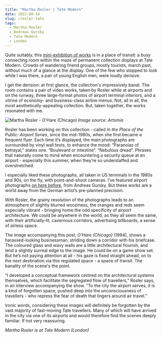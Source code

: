 ```yaml
---
title: "Martha Rosler | Tate Modern"
date: 2022-08-14
slug: /rosler-tate
tags:
  - Martha Rosler
  - Andreas Gursky
  - Tate Modern
  - London
---
```


Quite suitably, this [mini-exhibition of works](https://www.tate.org.uk/art/artists/martha-rosler-5085) is in a place of transit: a busy connecting room within the maze of permanent collection displays at Tate Modern. Crowds of wandering friend groups, mostly tourists, march past, without much of a glance at the display. One of the few who stopped to look while I was there, a pair of young English men, were loudly derisive.

I get the derision: at first glance, the collection's impressively banal. The room contains a pair of video works, taken by Rosler while at airports and on the runway, three large-format photos of airport terminal interiors, and a vitrine of economy- and business-class airline menus. Not, all in all, the most aesthetically-appealing collection. But, taken together, the works resonated with me.

![Martha Rosler - O'Hare (Chicago)](/rosler-tate-1.jpeg)
*Image source: Artsmia*

Rosler has been working on this collection - called *In the Place of the Public: Airport Series*, since the mid-1980s, when she first became a frequent flyer. Each time it’s displayed, the main photographs are surrounded by vinyl wall texts, to enhance the mood: “Paranoias of betrayal,” states one. “Boulevard or intestine”. “Nebulous dread”. Phrases that naturally come to mind when encountering a security queue at an airport - especially this summer, when they’re so understaffed and overstretched.

I especially liked these photographs, all taken in US terminals in the 1980s and 90s, on the fly, with point-and-shoot cameras. I’ve featured airport photographs [on here before](/gursky-hayward), from Andreas Gursky. But these works are a world away from the German artist’s pre-planned precision.

With Rosler, the grainy resolution of the photographs leads to an atmosphere of slightly blurred wooziness, the oranges and reds seem especially vibrant - bringing home the odd specificity of airport architecture. We could be anywhere in the world, as they all seem the same, with their artificially-lit, cavernous corridors, advertising billboards, a sense of airless space.

The image accompanying this post, *O’Hare (Chicago)* (1994), shows a harassed-looking businessman, striding down a corridor with his briefcase. The coloured glass and wavy walls are a little architectural flourish, and lend a slightly surreal edge to the image. He could be on a game show set. But he’s not paying attention at all - his gaze is fixed straight ahead, on to the next destination via this regulated space - a space of transit. The banality of the scene's the point.

“I developed a conceptual framework centred on the architectural systems themselves, which facilitate the segregated flow of travellers,” Rosler says, in an interview accompanying the show. “To the city the airport serves, it is a kind of forgotten space, pushed deep into the unconsciousness of travellers - who repress the fear of death that lingers around air travel.”

Ironic words, considering these images will definitely be forgotten by the vast majority of fast-moving Tate travellers. Many of which will have arrived in the city via one of its airports and would therefore find the scenes deeply familiar. If not very reassuring.

*Martha Rosler is at Tate Modern (London)*
